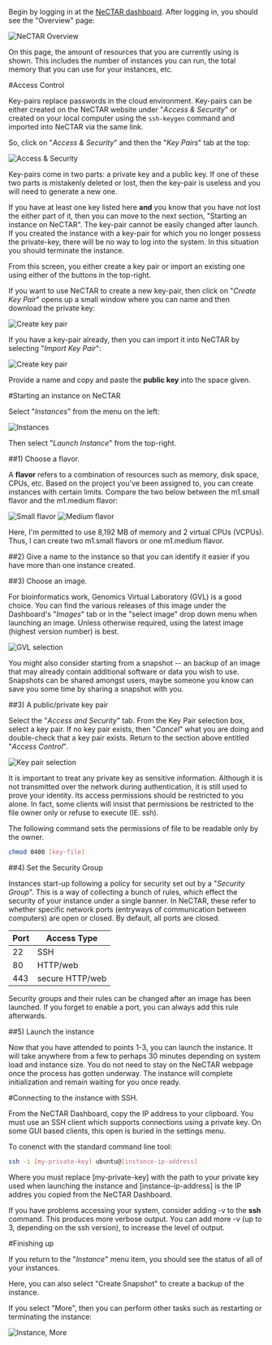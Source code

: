 
Begin by logging in at the [NeCTAR dashboard](https://dashboard.rc.nectar.org.au/).  After logging in, you should see the "Overview" page:

![NeCTAR Overview](instance-startup/1.png)

On this page, the amount of resources that you are currently using is shown.  This includes the number of instances you can run, the total memory that you can use for your instances, etc.

#Access Control

Key-pairs replace passwords in the cloud environment. Key-pairs can be either created on the NeCTAR website under "_Access & Security_" or created on your local computer using the ```ssh-keygen``` command and imported into NeCTAR via the same link.

So, click on "_Access & Security_" and then the "_Key Pairs_" tab at the top:

![Access & Security](instance-startup/2.png)

Key-pairs come in two parts:  a private key and a public key.  If one of these two parts is mistakenly deleted or lost, then the key-pair is useless and you will need to generate a new one.

If you have at least one key listed here __and__ you know that you have not lost the either part of it, then you can move to the next section, "Starting an instance on NeCTAR".  The key-pair cannot be easily changed after launch. If you created the instance with a key-pair for which you no longer possess the private-key, there will be no way to log into the system. In this situation you should terminate the instance.

From this screen, you either create a key pair or import an existing one using either of the buttons in the top-right.

If you want to use NeCTAR to create a new key-pair, then click on "_Create Key Pair_" opens up a small window where you can name and then download the private key:

![Create key pair](instance-startup/3.png)

If you have a key-pair already, then you can import it into NeCTAR by selecting "_Import Key Pair_":

![Create key pair](instance-startup/4.png)

Provide a name and copy and paste the __public key__ into the space given. 

#Starting an instance on NeCTAR

Select "_Instances_" from the menu on the left:

![Instances](instance-startup/5.png)

Then select "_Launch Instance_" from the top-right.


##1) Choose a flavor.

A __flavor__ refers to a combination of resources such as memory, disk space, CPUs, etc.  Based on the project you've been assigned to, you can create instances with certain limits.  Compare the two below between the m1.small flavor and the m1.medium flavor:

![Small flavor](instance-startup/6.png)
![Medium flavor](instance-startup/7.png)

Here, I'm permitted to use 8,192 MB of memory and 2 virtual CPUs (VCPUs).  Thus, I can create two m1.small flavors or one m1.medium flavor.

##2) Give a name to the instance so that you can identify it easier if you have more than one instance created.

##3) Choose an image. 

For bioinformatics work, Genomics Virtual Laboratory (GVL) is a good choice. You can find the various releases of this image under the Dashboard's "_Images_" tab or in the "select image" drop down menu when launching an image. Unless otherwise required, using the latest image (highest version number) is best.

![GVL selection](instance-startup/9.png)

You might also consider starting from a snapshot -- an backup of an image that may already contain additional software or data you wish to use. Snapshots can be shared amongst users, maybe someone you know can save you some time by sharing a snapshot with you.

##3) A public/private key pair

Select the "_Access and Security_" tab.  From the Key Pair selection box, select a key pair.  If no key pair exists, then "_Cancel_" what you are doing and double-check that a key pair exists.  Return to the section above entitled "_Access Control_".

![Key pair selection](instance-startup/10.png)

It is important to treat any private key as sensitive information. Although it is not transmitted over the network during authentication, it is still used to prove your identity. Its access permissions should be restricted to you alone. In fact, some clients will insist that permissions be restricted to the file owner only or refuse to execute (IE. ssh).

The following command sets the permissions of file to be readable only by the owner.
```bash
chmod 0400 [key-file]
```

##4) Set the Security Group

Instances start-up following a policy for security set out by a "_Security Group_". This is a way of collecting a bunch of rules, which effect the security of your instance under a single banner. In NeCTAR, these refer to whether specific network ports (entryways of communication between computers) are open or closed. By default, all ports are closed.

|Port|Access Type|
|----|-----------|
| 22 | SSH |
| 80 | HTTP/web |
| 443 | secure HTTP/web |

Security groups and their rules can be changed after an image has been launched. If you forget to enable a port, you can always add this rule afterwards.

##5) Launch the instance

Now that you have attended to points 1-3, you can launch the instance. It will take anywhere from a few to perhaps 30 minutes depending on system load and instance size. You do not need to stay on the NeCTAR webpage once the process has gotten underway. The instance will complete initialization and remain waiting for you once ready.

#Connecting to the instance with SSH.

From the NeCTAR Dashboard, copy the IP address to your clipboard. You must use an SSH client which supports connections using a private key. On some GUI based clients, this open is buried in the settings menu.

To conenct with the standard command line tool:

```bash
ssh -i [my-private-key] ubuntu@[instance-ip-address]
```

Where you must replace [my-private-key] with the path to your private key used when launching the instance and [instance-ip-address] is the IP addres you copied from the NeCTAR Dashboard.

If you have problems accessing your system, consider adding -v to the __ssh__ command.  This produces more verbose output.  You can add more -v (up to 3, depending on the ssh version), to increase the level of output.

#Finishing up

If you return to the "_Instance_" menu item, you should see the status of all of your instances.

Here, you can also select "Create Snapshot" to create a backup of the instance.

If you select "More", then you can perform other tasks such as restarting or terminating the instance:

![Instance, More](instance-startup/11.png)


